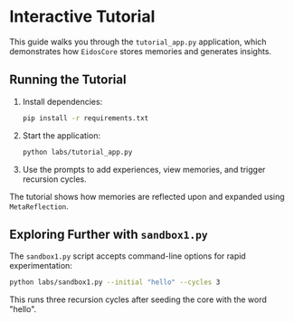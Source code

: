 # Interactive Tutorial

This guide walks you through the `tutorial_app.py` application, which demonstrates how `EidosCore` stores memories and generates insights.

## Running the Tutorial

1. Install dependencies:
   ```bash
   pip install -r requirements.txt
   ```
2. Start the application:
   ```bash
   python labs/tutorial_app.py
   ```
3. Use the prompts to add experiences, view memories, and trigger recursion cycles.

The tutorial shows how memories are reflected upon and expanded using `MetaReflection`.

## Exploring Further with `sandbox1.py`

The `sandbox1.py` script accepts command-line options for rapid experimentation:

```bash
python labs/sandbox1.py --initial "hello" --cycles 3
```

This runs three recursion cycles after seeding the core with the word "hello".

